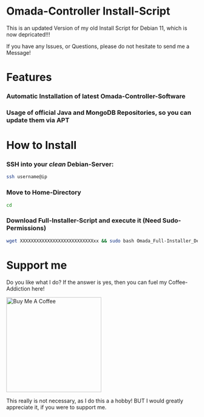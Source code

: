# Omada-Controller Install-Script
This is an updated Version of my old Install Script for Debian 11, which is now depricated!!!

If you have any Issues, or Questions, please do not hesitate to send me a Message!



# Features
### Automatic Installation of latest Omada-Controller-Software

### Usage of official Java and MongoDB Repositories, so you can update them via APT


# How to Install
### SSH into your *clean* Debian-Server:
```bash
ssh username@ip
```
### Move to Home-Directory
```bash
cd
```
### Download Full-Installer-Script and execute it (Need Sudo-Permissions)
```bash
wget XXXXXXXXXXXXXXXXXXXXXXXXXXXxx && sudo bash Omada_Full-Installer_Debian-12.sh
```













# Support me
Do you like what I do? If the answer is yes, then you can fuel my Coffee-Addiction here!

<a href="https://www.buymeacoffee.com/Noah0302sTech"><img src="https://drive.google.com/uc?id=1rTwdjTiR0sywyDaTxLUNZG1fFgVrlK34" alt="Buy Me A Coffee" width="250" height="250"></a>

This really is not necessary, as I do this a a hobby! BUT I would greatly appreciate it, if you were to support me.
